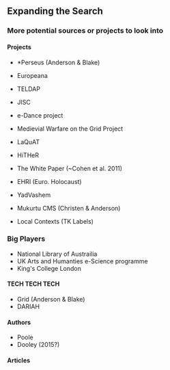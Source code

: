 ## Expanding the Search
### More potential sources or projects to look into


#### Projects

- *Perseus  (Anderson & Blake)
- Europeana
- TELDAP
- JISC
- e-Dance project
- Medievial Warfare on the Grid Project
- LaQuAT
- HiTHeR
- The White Paper (~Cohen et al. 2011)
- EHRI (Euro. Holocaust)
- YadVashem

- Mukurtu CMS (Christen & Anderson)
- Local Contexts (TK Labels)

### Big Players
- National Library of Austrailia
- UK Arts and Humanties e-Science programme
- King's College London



#### TECH TECH TECH

- Grid (Anderson & Blake)
- DARIAH

#### Authors

- Poole
- Dooley (2015?)

#### Articles


